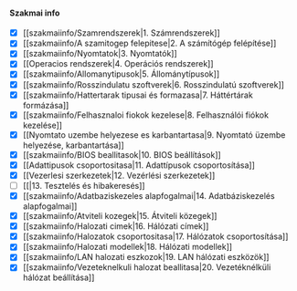 #### Szakmai info
- [x] [[szakmaiinfo/Szamrendszerek|1. Számrendszerek]]
- [x] [[szakmaiinfo/A szamitogep felepitese|2. A számítógép felépítése]]
- [x] [[szakmaiinfo/Nyomtatok|3. Nyomtatók]]
- [x] [[Operacios rendszerek|4. Operációs rendszerek]]
- [x] [[szakmaiinfo/Allomanytipusok|5. Állománytípusok]]
- [x] [[szakmaiinfo/Rosszindulatu szoftverek|6. Rosszindulatú szoftverek]]
- [x] [[szakmaiinfo/Hattertarak tipusai és formazasa|7. Háttértárak formázása]]
- [x] [[szakmaiinfo/Felhasznaloi fiokok kezelese|8. Felhasználói fiókok kezelése]]
- [x] [[Nyomtato uzembe helyezese es karbantartasa|9. Nyomtató üzembe helyezése, karbantartása]]
- [x] [[szakmaiinfo/BIOS beallitasok|10. BIOS beállítások]]
- [x] [[Adattipusok csoportositasa|11. Adattípusok csoportosítása]]
- [x] [[Vezerlesi szerkezetek|12. Vezérlési szerkezetek]]
- [ ] [[|13. Tesztelés és hibakeresés]]
- [x] [[szakmaiinfo/Adatbaziskezeles alapfogalmai|14. Adatbáziskezelés alapfogalmai]]
- [x] [[szakmaiinfo/Atviteli kozegek|15. Átviteli közegek]]
- [x] [[szakmaiinfo/Halozati cimek|16. Hálózati címek]]
- [x] [[szakmaiinfo/Halozatok csoportositasa|17. Hálózatok csoportosítása]]
- [x] [[szakmaiinfo/Halozati modellek|18. Hálózati modellek]]
- [x] [[szakmaiinfo/LAN halozati eszkozok|19. LAN hálózati eszközök]]
- [x] [[szakmaiinfo/Vezeteknelkuli halozat beallitasa|20. Vezetéknélküli hálózat beállítása]]